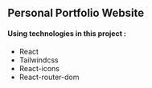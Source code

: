 ## Personal Portfolio Website
#### Using technologies in this project :
* React
* Tailwindcss
* React-icons
* React-router-dom

